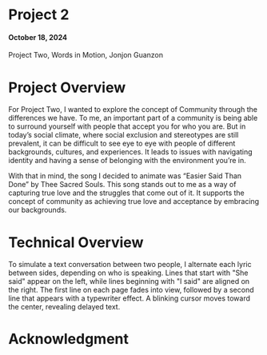 # Project 2

#### October 18, 2024

Project Two, Words in Motion, Jonjon Guanzon 

# Project Overview

For Project Two, I wanted to explore the concept of Community through the differences we have. To me, an important part of a community is being able to surround yourself with people that accept you for who you are. But in today’s social climate, where social exclusion and stereotypes are still prevalent, it can be difficult to see eye to eye with people of different backgrounds, cultures, and experiences. It leads to issues with navigating identity and having a sense of belonging with the environment you’re in. 

With that in mind, the song I decided to animate was “Easier Said Than Done” by Thee Sacred Souls. This song stands out to me as a way of capturing true love and the struggles that come out of it. It supports the concept of community as achieving true love and acceptance by embracing our backgrounds. 


# Technical Overview
To simulate a text conversation between two people, I alternate each lyric between sides, depending on who is speaking. Lines that start with "She said" appear on the left, while lines beginning with "I said" are aligned on the right. The first line on each page fades into view, followed by a second line that appears with a typewriter effect. A blinking cursor moves toward the center, revealing delayed text.


# Acknowledgment
